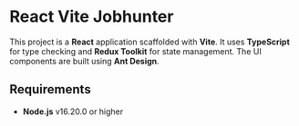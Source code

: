 # React Vite Jobhunter

This project is a **React** application scaffolded with **Vite**. It uses **TypeScript** for type checking and **Redux Toolkit** for state management. The UI components are built using **Ant Design**.

## Requirements

- **Node.js** v16.20.0 or higher